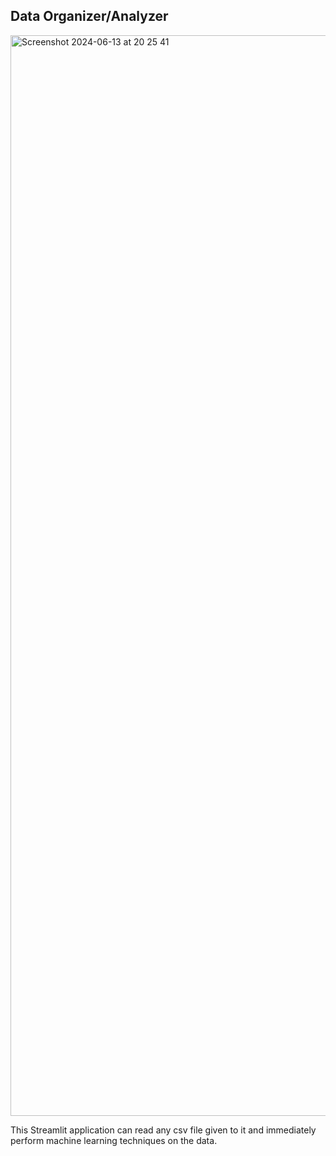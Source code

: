 ## Data Organizer/Analyzer

<img width="1729" alt="Screenshot 2024-06-13 at 20 25 41" src="https://github.com/DanielMessiana/Organizing-Data/assets/40705754/97dcddd6-c25c-46c7-9f95-f35a42e7f902">

This Streamlit application can read any csv file given to it and immediately perform machine learning techniques on the data.
